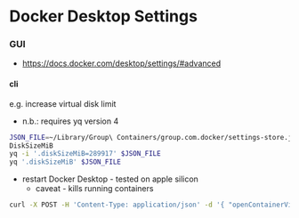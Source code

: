 # Docker Desktop Settings

### GUI

- https://docs.docker.com/desktop/settings/#advanced

#### cli

e.g. increase virtual disk limit

- n.b.: requires yq version 4

```bash
JSON_FILE=~/Library/Group\ Containers/group.com.docker/settings-store.json
DiskSizeMiB
yq -i '.diskSizeMiB=289917' $JSON_FILE
yq '.diskSizeMiB' $JSON_FILE
```

- restart Docker Desktop - tested on apple silicon
  - caveat - kills running containers

```bash
curl -X POST -H 'Content-Type: application/json' -d '{ "openContainerView": true }' -kiv --unix-socket ~/Library/Containers/com.docker.docker/Data/backend.sock http://localhost/engine/restart
```
